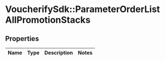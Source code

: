 # VoucherifySdk::ParameterOrderListAllPromotionStacks

## Properties

| Name | Type | Description | Notes |
| ---- | ---- | ----------- | ----- |

